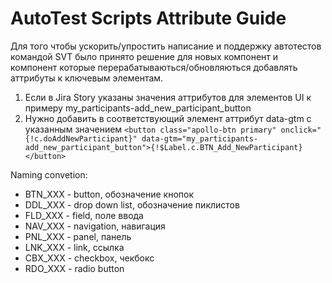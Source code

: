 # AutoTest Scripts Attribute Guide
Для того чтобы ускорить/упростить написание и поддержку автотестов командой SVT было принято решение для новых компонент и компонент которые перерабатываються/обновляються добавлять аттрибуты к ключевым элементам.

1) Если в Jira Story указаны значения аттрибутов для элементов UI к примеру my_participants-add_new_participant_button  
2) Нужно добавить в соответствующий элемент аттрибут data-gtm с указанным значением
`<button class="apollo-btn primary" onclick="{!c.doAddNewParticipant}" data-gtm="my_participants-add_new_participant_button">{!$Label.c.BTN_Add_NewParticipant}</button>` 

Naming convetion:

- BTN_XXX - button, обозначение кнопок 
- DDL_XXX - drop down list, обозначение пиклистов
- FLD_XXX - field, поле ввода
- NAV_XXX - navigation, навигация
- PNL_XXX - panel, панель
- LNK_XXX - link, ссылка
- CBX_XXX - checkbox, чекбокс
- RDO_XXX - radio button